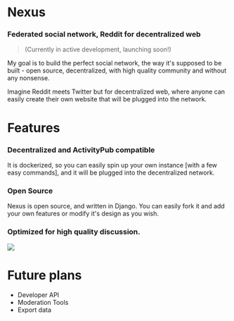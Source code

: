 # Nexus
### Federated social network, Reddit for decentralized web

> (Currently in active development, launching soon!)

My goal is to build the perfect social network, the way it's supposed to be built - open source, decentralized, with high quality community and without any nonsense.

Imagine Reddit meets Twitter but for decentralized web, where anyone can easily create their own website that will be plugged into the network. 

# Features


### Decentralized and ActivityPub compatible


It is dockerized, so you can easily spin up your own instance [with a few easy commands], and it will be plugged into the decentralized network.


### Open Source

Nexus is open source, and written in Django. You can easily fork it and add your own features or modify it's design as you wish.


### Optimized for high quality discussion.

<span id="screenshots"></span>

![](http://hackertribe.io/media/images/home-page.png)

<span id="future"></span>

# Future plans

- Developer API
- Moderation Tools
- Export data

<!-- nexy -->
